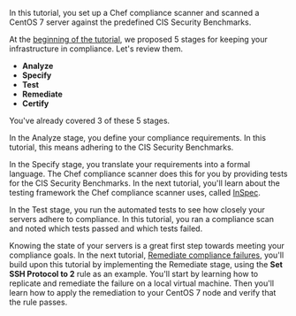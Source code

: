 In this tutorial, you set up a Chef compliance scanner and scanned a CentOS 7 server against the predefined CIS Security Benchmarks.

At the [beginning of the tutorial](/tutorials/compliance-assess/rhel/bring-your-own-system/), we proposed 5 stages for keeping your infrastructure in compliance. Let's review them.

* **Analyze**
* **Specify**
* **Test**
* **Remediate**
* **Certify**

You've already covered 3 of these 5 stages.

In the Analyze stage, you define your compliance requirements. In this tutorial, this means adhering to the CIS Security Benchmarks.

In the Specify stage, you translate your requirements into a formal language. The Chef compliance scanner does this for you by providing tests for the CIS Security Benchmarks. In the next tutorial, you'll learn about the testing framework the Chef compliance scanner uses, called [InSpec](http://inspec.io).

In the Test stage, you run the automated tests to see how closely your servers adhere to compliance. In this tutorial, you ran a compliance scan and noted which tests passed and which tests failed.

Knowing the state of your servers is a great first step towards meeting your compliance goals. In the next tutorial, [Remediate compliance failures​](/tutorials/compliance-remediate/rhel/), you'll build upon this tutorial by implementing the Remediate stage, using the **Set SSH Protocol to 2** rule as an example. You'll start by learning how to replicate and remediate the failure on a local virtual machine. Then you'll learn how to apply the remediation to your CentOS 7 node and verify that the rule passes.
